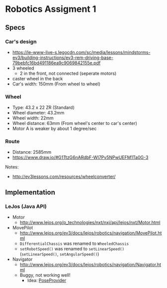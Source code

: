 # Robotics Assigment 1

## Specs

### Car's design

- https://le-www-live-s.legocdn.com/sc/media/lessons/mindstorms-ev3/building-instructions/ev3-rem-driving-base-79bebfc16bd491186ea9c9069842155e.pdf
- 3 wheeled
  - 2 in the front, not connected (seperate motors)
- caster wheel in the back
- Car's width: 150mm (From wheel to wheel)

### Wheel

- Type: 43.2 x 22 ZR (Standard)
- Wheel diameter: 43.2mm
- Wheel width: 22mm
- Wheel distance: 63mm (From wheel's center to car's center)
- Motor A is weaker by about 1 degree/sec

### Route

- Distance: 2585mm
- https://www.draw.io/#G1TtzG6nARdbF-WI7Pv5NPwUEFM1Ta0G-3

Notes:

- http://ev3lessons.com/resources/wheelconverter/

## Implementation

### LeJos (Java API)

- Motor
  - http://www.lejos.org/p_technologies/nxt/nxj/api/lejos/nxt/Motor.html
- MovePilot
  - http://www.lejos.org/ev3/docs/lejos/robotics/navigation/MovePilot.html
  - `DifferentialChassis` was renamed to `WheeledChassis`
  - `setRobotSpeed()` was renamed to `setLinearSpeed()` (`setLinearSpeed()`, `setAngularSpeed()`)
- Navigator
  - http://www.lejos.org/ev3/docs/lejos/robotics/navigation/Navigator.html
  - Buggy, not working well!
    - Idea: [PoseProvider](http://www.lejos.org/ev3/docs/lejos/robotics/localization/PoseProvider.html)
